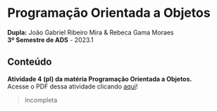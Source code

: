 # Programação Orientada a Objetos
**Dupla:** João Gabriel Ribeiro Mira & Rebeca Gama Moraes<br>
**3º Semestre de ADS** - 2023.1 <br>
## Conteúdo
**Atividade 4 (pl) da matéria Programação Orientada a Objetos.** <br>
  Acesse o PDF dessa atividade clicando [aqui](https://github.com/JoaoGRMira/programacao-orientada-objetos/blob/main/Instru%C3%A7%C3%B5es/atviv-pl.pdf)!
> Incompleta